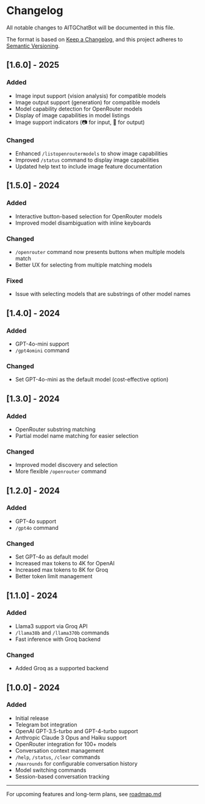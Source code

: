 # Changelog

All notable changes to AITGChatBot will be documented in this file.

The format is based on [Keep a Changelog](https://keepachangelog.com/en/1.0.0/),
and this project adheres to [Semantic Versioning](https://semver.org/spec/v2.0.0.html).

## [1.6.0] - 2025

### Added
- Image input support (vision analysis) for compatible models
- Image output support (generation) for compatible models
- Model capability detection for OpenRouter models
- Display of image capabilities in model listings
- Image support indicators (📷 for input, 🎨 for output)

### Changed
- Enhanced `/listopenroutermodels` to show image capabilities
- Improved `/status` command to display image capabilities
- Updated help text to include image feature documentation

## [1.5.0] - 2024

### Added
- Interactive button-based selection for OpenRouter models
- Improved model disambiguation with inline keyboards

### Changed
- `/openrouter` command now presents buttons when multiple models match
- Better UX for selecting from multiple matching models

### Fixed
- Issue with selecting models that are substrings of other model names

## [1.4.0] - 2024

### Added
- GPT-4o-mini support
- `/gpt4omini` command

### Changed
- Set GPT-4o-mini as the default model (cost-effective option)

## [1.3.0] - 2024

### Added
- OpenRouter substring matching
- Partial model name matching for easier selection

### Changed
- Improved model discovery and selection
- More flexible `/openrouter` command

## [1.2.0] - 2024

### Added
- GPT-4o support
- `/gpt4o` command

### Changed
- Set GPT-4o as default model
- Increased max tokens to 4K for OpenAI
- Increased max tokens to 8K for Groq
- Better token limit management

## [1.1.0] - 2024

### Added
- Llama3 support via Groq API
- `/llama38b` and `/llama370b` commands
- Fast inference with Groq backend

### Changed
- Added Groq as a supported backend

## [1.0.0] - 2024

### Added
- Initial release
- Telegram bot integration
- OpenAI GPT-3.5-turbo and GPT-4-turbo support
- Anthropic Claude 3 Opus and Haiku support
- OpenRouter integration for 100+ models
- Conversation context management
- `/help`, `/status`, `/clear` commands
- `/maxrounds` for configurable conversation history
- Model switching commands
- Session-based conversation tracking

---

For upcoming features and long-term plans, see [roadmap.md](roadmap.md)

